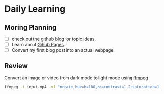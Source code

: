 # Daily Learning
## Moring Planning
- [ ] check out the [github blog](https://github.blog/) for topic ideas.
- [ ] Learn about [Gihub Pages](https://github.com/#first-day-on-github).
- [ ] Convert my first blog post into an actual webpage.
## Review
Convert an image or video from dark mode to light mode using [ffmpeg](https://www.ffmpeg.org)
```bash
ffmpeg -i input.mp4 -vf "negate,hue=h=180,eq=contrast=1.2:saturation=1.1" output.mp4
```
